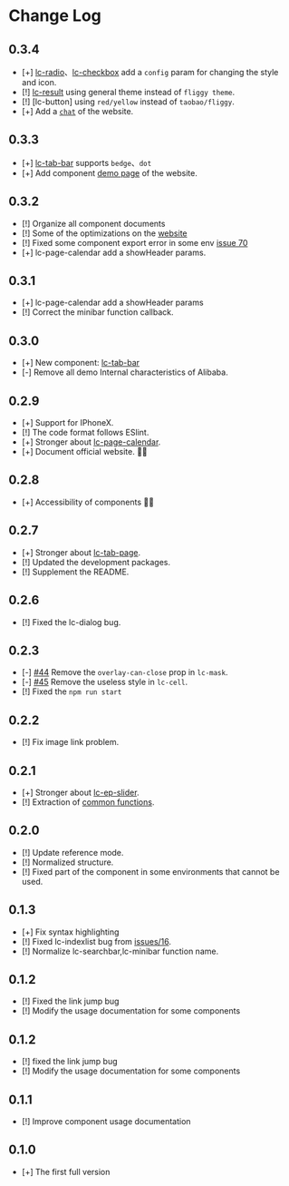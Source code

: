 # Change Log

## 0.3.4
- [+] [lc-radio](https://github.com/alibaba/weex-ui/blob/master/packages/lc-radio/README.md#api)、[lc-checkbox](https://github.com/alibaba/weex-ui/blob/master/packages/lc-checkbox/README.md#checkboxlist) add a `config` param for changing the style and icon.
- [!] [lc-result](https://github.com/alibaba/weex-ui/blob/master/packages/lc-result/README.md) using general theme instead of `fliggy theme`.
- [!] [lc-button] using `red/yellow` instead of `taobao/fliggy`.
- [+] Add a [`chat`](https://alibaba.github.io/weex-ui/) of the website.

## 0.3.3
- [+]  [lc-tab-bar](https://github.com/alibaba/weex-ui/blob/master/packages/wxc-page-bar/README.md) supports `bedge`、`dot`
- [+] Add component [demo page](https://alibaba.github.io/weex-ui/docc/demo.html) of the website.

## 0.3.2
- [!] Organize all component documents
- [!] Some of the optimizations on the [website](https://alibaba.github.io/weex-ui/)
- [!] Fixed some component export error in some env [issue 70](https://github.com/alibaba/weex-ui/issues/70)
- [+]  lc-page-calendar add a showHeader params.


## 0.3.1
- [+] lc-page-calendar add a showHeader params
- [!] Correct the minibar function callback.

## 0.3.0
- [+] New component: [lc-tab-bar](https://github.com/alibaba/weex-ui/blob/master/packages/wxc-page-bar/README.md)
- [-] Remove all demo Internal characteristics of Alibaba.

## 0.2.9
- [+] Support for IPhoneX.
- [!] The code format follows ESlint.
- [+] Stronger about [lc-page-calendar](https://github.com/alibaba/weex-ui/blob/master/packages/lc-page-calendar/README.md).
- [+] Document official website. 🎉🎉 


## 0.2.8
- [+] Accessibility of components 🎉🎉 

## 0.2.7
- [+] Stronger about [lc-tab-page](https://github.com/alibaba/weex-ui/blob/master/packages/lc-tab-page/README.md).
- [!] Updated the development packages.
- [!] Supplement the README.

## 0.2.6
- [!] Fixed the lc-dialog bug.

## 0.2.3
- [-] [#44](https://github.com/alibaba/weex-ui/issues/44) Remove the `overlay-can-close` prop in `lc-mask`.
- [-] [#45](https://github.com/alibaba/weex-ui/issues/45) Remove the useless style in `lc-cell`.
- [!] Fixed the `npm run start`

## 0.2.2
- [!] Fix image link problem.

## 0.2.1
- [+] Stronger about [lc-ep-slider](https://github.com/alibaba/weex-ui/blob/master/packages/lc-ep-slider/README.md).
- [!] Extraction of [common functions](https://github.com/alibaba/weex-ui/blob/master/packages/utils/README.md).

## 0.2.0
- [!] Update reference mode.
- [!] Normalized structure.
- [!] Fixed part of the component in some environments that cannot be used.


## 0.1.3
- [+] Fix syntax highlighting
- [!] Fixed lc-indexlist bug from [issues/16](https://github.com/alibaba/weex-ui/issues/16).
- [!] Normalize lc-searchbar,lc-minibar function name.

## 0.1.2
- [!] Fixed the link jump bug
- [!] Modify the usage documentation for some components

## 0.1.2
- [!] fixed the link jump bug
- [!] Modify the usage documentation for some components

## 0.1.1
- [!] Improve component usage documentation

## 0.1.0
- [+] The first full version
